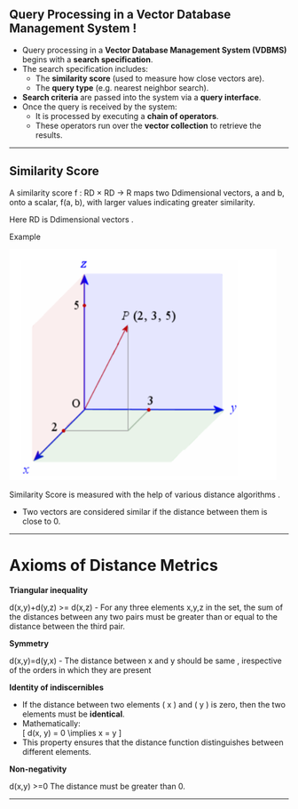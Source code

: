 ## Query Processing in a Vector Database Management System !

- Query processing in a **Vector Database Management System (VDBMS)** begins with a **search specification**.
- The search specification includes:
  - The **similarity score** (used to measure how close vectors are).
  - The **query type** (e.g.  nearest neighbor search).
- **Search criteria** are passed into the system via a **query interface**.
- Once the query is received by the system:
  - It is processed by executing a **chain of operators**.
  - These operators run over the **vector collection** to retrieve the results.

---

## Similarity Score

A similarity score f : RD × RD → R maps two Ddimensional
vectors, a and b, onto a scalar, f(a, b),
with larger values indicating greater similarity.

Here RD is Ddimensional vectors . 

Example 

<img src='assets\3d.png' alt='3d vector' >


Similarity Score is measured with the help of various distance algorithms .

-  Two vectors are considered similar if the distance between them is close to 0.

---

# Axioms of Distance Metrics

**Triangular inequality** 

d(x,y)+d(y,z) >= d(x,z) - For any three elements x,y,z in the set, the sum of the distances between any two pairs must be greater than or equal to the distance between the third pair.

**Symmetry**

d(x,y)=d(y,x) - The distance between x and y should be same , irespective of the orders in which they are present

**Identity of indiscernibles**

- If the distance between two elements \( x \) and \( y \) is zero, then the two elements must be **identical**.  
- Mathematically:  
  \[
  d(x, y) = 0 \implies x = y
  \]
- This property ensures that the distance function distinguishes between different elements.



**Non-negativity**

d(x,y) >=0 The distance must be greater than 0.

---